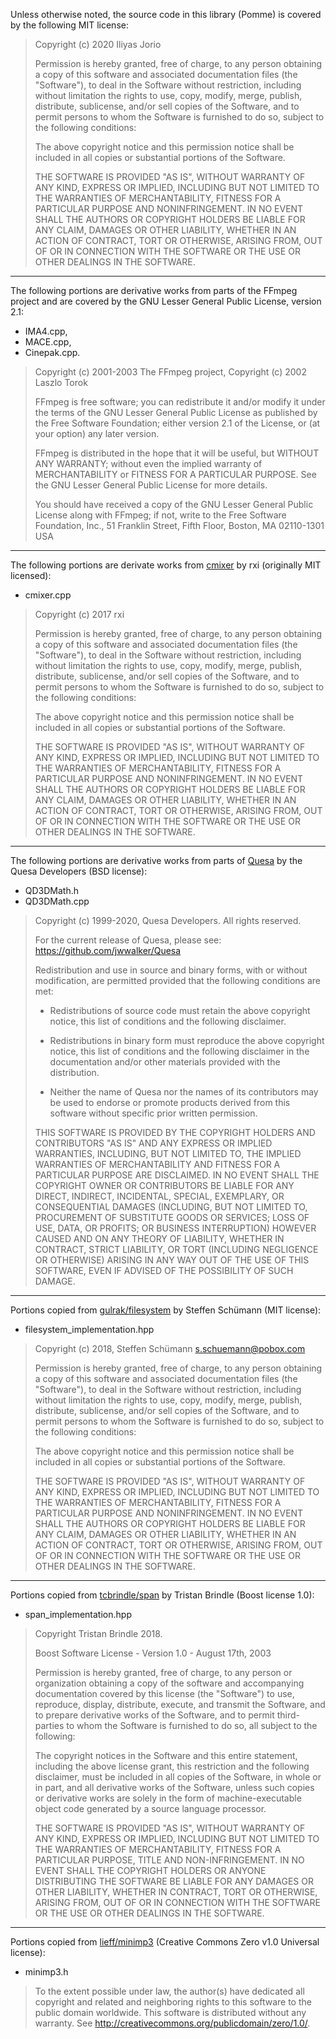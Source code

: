 Unless otherwise noted, the source code in this library (Pomme) is covered by the
following MIT license:

> Copyright (c) 2020 Iliyas Jorio
> 
> Permission is hereby granted, free of charge, to any person obtaining a copy
> of this software and associated documentation files (the "Software"), to deal
> in the Software without restriction, including without limitation the rights
> to use, copy, modify, merge, publish, distribute, sublicense, and/or sell
> copies of the Software, and to permit persons to whom the Software is
> furnished to do so, subject to the following conditions:
> 
> The above copyright notice and this permission notice shall be included in all
> copies or substantial portions of the Software.
> 
> THE SOFTWARE IS PROVIDED "AS IS", WITHOUT WARRANTY OF ANY KIND, EXPRESS OR
> IMPLIED, INCLUDING BUT NOT LIMITED TO THE WARRANTIES OF MERCHANTABILITY,
> FITNESS FOR A PARTICULAR PURPOSE AND NONINFRINGEMENT. IN NO EVENT SHALL THE
> AUTHORS OR COPYRIGHT HOLDERS BE LIABLE FOR ANY CLAIM, DAMAGES OR OTHER
> LIABILITY, WHETHER IN AN ACTION OF CONTRACT, TORT OR OTHERWISE, ARISING FROM,
> OUT OF OR IN CONNECTION WITH THE SOFTWARE OR THE USE OR OTHER DEALINGS IN THE
> SOFTWARE.

----------

The following portions are derivative works from parts of the FFmpeg project
and are covered by the GNU Lesser General Public License, version 2.1:
- IMA4.cpp,
- MACE.cpp,
- Cinepak.cpp.

> Copyright (c) 2001-2003 The FFmpeg project,
> Copyright (c) 2002 Laszlo Torok
>
> FFmpeg is free software; you can redistribute it and/or
> modify it under the terms of the GNU Lesser General Public
> License as published by the Free Software Foundation; either
> version 2.1 of the License, or (at your option) any later version.
>
> FFmpeg is distributed in the hope that it will be useful,
> but WITHOUT ANY WARRANTY; without even the implied warranty of
> MERCHANTABILITY or FITNESS FOR A PARTICULAR PURPOSE.  See the GNU
> Lesser General Public License for more details.
>
> You should have received a copy of the GNU Lesser General Public
> License along with FFmpeg; if not, write to the Free Software
> Foundation, Inc., 51 Franklin Street, Fifth Floor, Boston, MA 02110-1301 USA

--------

The following portions are derivate works from
[cmixer](https://github.com/rxi/cmixer) by rxi (originally MIT licensed):
- cmixer.cpp

> Copyright (c) 2017 rxi
>
> Permission is hereby granted, free of charge, to any person obtaining a copy
> of this software and associated documentation files (the "Software"), to
> deal in the Software without restriction, including without limitation the
> rights to use, copy, modify, merge, publish, distribute, sublicense, and/or
> sell copies of the Software, and to permit persons to whom the Software is
> furnished to do so, subject to the following conditions:
>
> The above copyright notice and this permission notice shall be included in
> all copies or substantial portions of the Software.
>
> THE SOFTWARE IS PROVIDED "AS IS", WITHOUT WARRANTY OF ANY KIND, EXPRESS OR
> IMPLIED, INCLUDING BUT NOT LIMITED TO THE WARRANTIES OF MERCHANTABILITY,
> FITNESS FOR A PARTICULAR PURPOSE AND NONINFRINGEMENT. IN NO EVENT SHALL THE
> AUTHORS OR COPYRIGHT HOLDERS BE LIABLE FOR ANY CLAIM, DAMAGES OR OTHER
> LIABILITY, WHETHER IN AN ACTION OF CONTRACT, TORT OR OTHERWISE, ARISING
> FROM, OUT OF OR IN CONNECTION WITH THE SOFTWARE OR THE USE OR OTHER DEALINGS
> IN THE SOFTWARE.

--------

The following portions are derivative works from parts of
[Quesa](https://github.com/jwwalker/Quesa) by the Quesa Developers
(BSD license):
- QD3DMath.h
- QD3DMath.cpp

> Copyright (c) 1999-2020, Quesa Developers. All rights reserved.
> 
> For the current release of Quesa, please see:
>       https://github.com/jwwalker/Quesa
> 
> Redistribution and use in source and binary forms, with or without
> modification, are permitted provided that the following conditions are met:
> 
> - Redistributions of source code must retain the above copyright notice, this
>   list of conditions and the following disclaimer.
> 
> - Redistributions in binary form must reproduce the above copyright notice,
>   this list of conditions and the following disclaimer in the documentation
>   and/or other materials provided with the distribution.
> 
> - Neither the name of Quesa nor the names of its contributors may be used to
>   endorse or promote products derived from this software without specific
>   prior written permission.
> 
> THIS SOFTWARE IS PROVIDED BY THE COPYRIGHT HOLDERS AND CONTRIBUTORS "AS IS"
> AND ANY EXPRESS OR IMPLIED WARRANTIES, INCLUDING, BUT NOT LIMITED TO, THE
> IMPLIED WARRANTIES OF MERCHANTABILITY AND FITNESS FOR A PARTICULAR PURPOSE
> ARE DISCLAIMED. IN NO EVENT SHALL THE COPYRIGHT OWNER OR CONTRIBUTORS BE
> LIABLE FOR ANY DIRECT, INDIRECT, INCIDENTAL, SPECIAL, EXEMPLARY, OR
> CONSEQUENTIAL DAMAGES (INCLUDING, BUT NOT LIMITED TO, PROCUREMENT OF
> SUBSTITUTE GOODS OR SERVICES; LOSS OF USE, DATA, OR PROFITS; OR BUSINESS
> INTERRUPTION) HOWEVER CAUSED AND ON ANY THEORY OF LIABILITY, WHETHER IN
> CONTRACT, STRICT LIABILITY, OR TORT (INCLUDING NEGLIGENCE OR OTHERWISE)
> ARISING IN ANY WAY OUT OF THE USE OF THIS SOFTWARE, EVEN IF ADVISED OF THE
> POSSIBILITY OF SUCH DAMAGE.

--------

Portions copied from [gulrak/filesystem](https://github.com/gulrak/filesystem)
by Steffen Schümann (MIT license):
- filesystem_implementation.hpp

> Copyright (c) 2018, Steffen Schümann <s.schuemann@pobox.com>
>
> Permission is hereby granted, free of charge, to any person obtaining a copy
> of this software and associated documentation files (the "Software"), to deal
> in the Software without restriction, including without limitation the rights
> to use, copy, modify, merge, publish, distribute, sublicense, and/or sell
> copies of the Software, and to permit persons to whom the Software is
> furnished to do so, subject to the following conditions:
>
> The above copyright notice and this permission notice shall be included in all
> copies or substantial portions of the Software.
>
> THE SOFTWARE IS PROVIDED "AS IS", WITHOUT WARRANTY OF ANY KIND, EXPRESS OR
> IMPLIED, INCLUDING BUT NOT LIMITED TO THE WARRANTIES OF MERCHANTABILITY,
> FITNESS FOR A PARTICULAR PURPOSE AND NONINFRINGEMENT. IN NO EVENT SHALL THE
> AUTHORS OR COPYRIGHT HOLDERS BE LIABLE FOR ANY CLAIM, DAMAGES OR OTHER
> LIABILITY, WHETHER IN AN ACTION OF CONTRACT, TORT OR OTHERWISE, ARISING FROM,
> OUT OF OR IN CONNECTION WITH THE SOFTWARE OR THE USE OR OTHER DEALINGS IN THE
> SOFTWARE.

--------

Portions copied from [tcbrindle/span](https://github.com/tcbrindle/span)
by Tristan Brindle (Boost license 1.0):
- span_implementation.hpp

> Copyright Tristan Brindle 2018.
> 
> Boost Software License - Version 1.0 - August 17th, 2003
> 
> Permission is hereby granted, free of charge, to any person or organization
> obtaining a copy of the software and accompanying documentation covered by
> this license (the "Software") to use, reproduce, display, distribute,
> execute, and transmit the Software, and to prepare derivative works of the
> Software, and to permit third-parties to whom the Software is furnished to
> do so, all subject to the following:
> 
> The copyright notices in the Software and this entire statement, including
> the above license grant, this restriction and the following disclaimer,
> must be included in all copies of the Software, in whole or in part, and
> all derivative works of the Software, unless such copies or derivative
> works are solely in the form of machine-executable object code generated by
> a source language processor.
> 
> THE SOFTWARE IS PROVIDED "AS IS", WITHOUT WARRANTY OF ANY KIND, EXPRESS OR
> IMPLIED, INCLUDING BUT NOT LIMITED TO THE WARRANTIES OF MERCHANTABILITY,
> FITNESS FOR A PARTICULAR PURPOSE, TITLE AND NON-INFRINGEMENT. IN NO EVENT
> SHALL THE COPYRIGHT HOLDERS OR ANYONE DISTRIBUTING THE SOFTWARE BE LIABLE
> FOR ANY DAMAGES OR OTHER LIABILITY, WHETHER IN CONTRACT, TORT OR OTHERWISE,
> ARISING FROM, OUT OF OR IN CONNECTION WITH THE SOFTWARE OR THE USE OR OTHER
> DEALINGS IN THE SOFTWARE.

--------

Portions copied from [lieff/minimp3](https://github.com/lieff/minimp3)
(Creative Commons Zero v1.0 Universal license):
- minimp3.h

> To the extent possible under law, the author(s) have dedicated all copyright
> and related and neighboring rights to this software to the public domain
> worldwide.
> This software is distributed without any warranty.
> See <http://creativecommons.org/publicdomain/zero/1.0/>.
